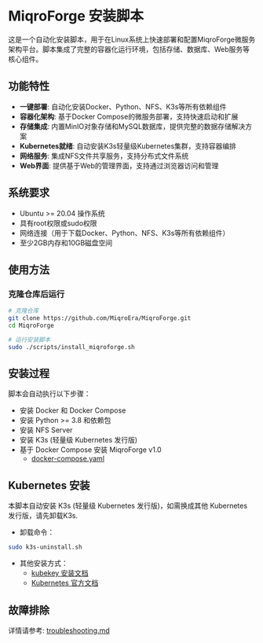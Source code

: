 # MiqroForge 安装脚本

这是一个自动化安装脚本，用于在Linux系统上快速部署和配置MiqroForge微服务架构平台。脚本集成了完整的容器化运行环境，包括存储、数据库、Web服务等核心组件。

## 功能特性

- **一键部署**: 自动化安装Docker、Python、NFS、K3s等所有依赖组件
- **容器化架构**: 基于Docker Compose的微服务部署，支持快速启动和扩展
- **存储集成**: 内置MinIO对象存储和MySQL数据库，提供完整的数据存储解决方案
- **Kubernetes就绪**: 自动安装K3s轻量级Kubernetes集群，支持容器编排
- **网络服务**: 集成NFS文件共享服务，支持分布式文件系统
- **Web界面**: 提供基于Web的管理界面，支持通过浏览器访问和管理

## 系统要求

- Ubuntu >= 20.04 操作系统
- 具有root权限或sudo权限
- 网络连接（用于下载Docker、Python、NFS、K3s等所有依赖组件）
- 至少2GB内存和10GB磁盘空间

## 使用方法


### 克隆仓库后运行

```bash
# 克隆仓库
git clone https://github.com/MiqroEra/MiqroForge.git
cd MiqroForge

# 运行安装脚本
sudo ./scripts/install_miqroforge.sh
```

## 安装过程

脚本会自动执行以下步骤：
- 安装 Docker 和 Docker Compose
- 安装 Python >= 3.8 和依赖包
- 安装 NFS Server
- 安装 K3s (轻量级 Kubernetes 发行版)
- 基于 Docker Compose 安装 MiqroForge v1.0
    - [docker-compose.yaml](docker-compose.yaml)

## Kubernetes 安装

本脚本自动安装 K3s (轻量级 Kubernetes 发行版)，如需换成其他 Kubernetes 发行版，请先卸载K3s.
- 卸载命令：
```bash
sudo k3s-uninstall.sh
```

- 其他安装方式：
    - [kubekey 安装文档](https://github.com/kubesphere/kubekey/blob/master/README_zh-CN.md)
    - [Kubernetes 官方文档](https://kubernetes.io/zh/docs/setup/)

## 故障排除
详情请参考: [troubleshooting.md](docs/troubleshooting.md)
